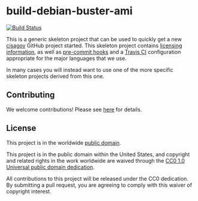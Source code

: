 # build-debian-buster-ami #

[![Build Status](https://travis-ci.com/cisagov/build-debian-buster-ami.svg?branch=develop)](https://travis-ci.com/cisagov/build-debian-buster-ami)

This is a generic skeleton project that can be used to quickly get a
new [cisagov](https://github.com/cisagov) GitHub project started.
This skeleton project contains [licensing information](LICENSE), as
well as [pre-commit hooks](https://pre-commit.com) and a [Travis
CI](https://travis-ci.com) configuration appropriate for the major
languages that we use.

In many cases you will instead want to use one of the more specific
skeleton projects derived from this one.

## Contributing ##

We welcome contributions!  Please see [here](CONTRIBUTING.md) for
details.

## License ##

This project is in the worldwide [public domain](LICENSE).

This project is in the public domain within the United States, and
copyright and related rights in the work worldwide are waived through
the [CC0 1.0 Universal public domain
dedication](https://creativecommons.org/publicdomain/zero/1.0/).

All contributions to this project will be released under the CC0
dedication. By submitting a pull request, you are agreeing to comply
with this waiver of copyright interest.
